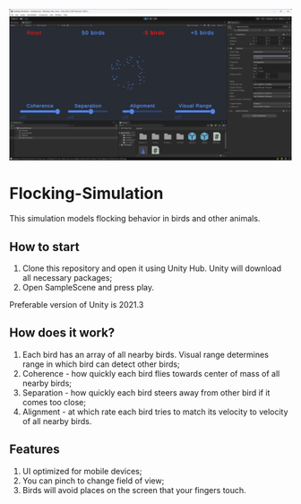![Alt text](screenshot.png?raw=true "Title")

# Flocking-Simulation
This simulation models flocking behavior in birds and other animals.

## How to start
1. Clone this repository and open it using Unity Hub. Unity will download all necessary packages;
2. Open SampleScene and press play.
   
Preferable version of Unity is 2021.3

## How does it work?
1. Each bird has an array of all nearby birds. Visual range determines range in which bird can detect other birds;
2. Coherence - how quickly each bird flies towards center of mass of all nearby birds;
3. Separation - how quickly each bird steers away from other bird if it comes too close;
4. Alignment - at which rate each bird tries to match its velocity to velocity of all nearby birds.

## Features
1. UI optimized for mobile devices;
2. You can pinch to change field of view;
3. Birds will avoid places on the screen that your fingers touch.
